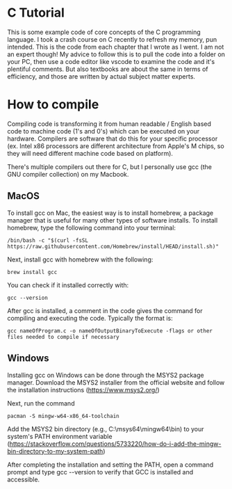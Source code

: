 # C Tutorial
This is some example code of core concepts of the C programming language.
I took a crash course on C recently to refresh my memory, pun intended.
This is the code from each chapter that I wrote as I went.
I am not an expert though!
My advice to follow this is to pull the code into a folder on your PC,
then use a code editor like vscode to examine the code and it's plentiful
comments. But also textbooks are about the same in terms of efficiency,
and those are written by actual subject matter experts.

# How to compile
Compiling code is transforming it from human readable / English based code to machine code (1's and 0's) which can be executed on your hardware.
Compilers are software that do this for your specific processor (ex. Intel x86 processors are different architecture from Apple's M chips, so they will need different machine code based on platform).

There's multiple compilers out there for C, but I personally use gcc (the GNU compiler collection) on my Macbook.

## MacOS
To install gcc on Mac, the easiest way is to install homebrew, a package manager that is useful for many other types of software installs. To install homebrew, type the following command into your terminal:

```/bin/bash -c "$(curl -fsSL https://raw.githubusercontent.com/Homebrew/install/HEAD/install.sh)"```

Next, install gcc with homebrew with the following:

```brew install gcc```

You can check if it installed correctly with:

```gcc --version```

After gcc is installed, a comment in the code gives the command for compiling and executing the code. Typically the format is:

```gcc nameOfProgram.c -o nameOfOutputBinaryToExecute -flags or other files needed to compile if necessary```

## Windows
Installing gcc on Windows can be done through the MSYS2 package manager. Download the MSYS2 installer from the official website and follow the installation instructions (https://www.msys2.org/)

Next, run the command

```pacman -S mingw-w64-x86_64-toolchain```

Add the MSYS2 bin directory (e.g., C:\msys64\mingw64\bin) to your system's PATH environment variable (https://stackoverflow.com/questions/5733220/how-do-i-add-the-mingw-bin-directory-to-my-system-path)

After completing the installation and setting the PATH, open a command prompt and type gcc --version to verify that GCC is installed and accessible.
